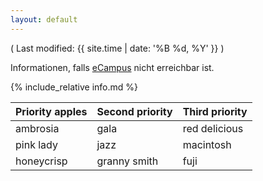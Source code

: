 ```yaml
---
layout: default
---
```


( Last modified: {{ site.time | date: '%B %d, %Y' }} )

Informationen, falls [eCampus](ecampus.uni-bonn.de) nicht erreichbar ist.

{% include_relative info.md %}

| Priority apples | Second priority | Third priority |
|-------|--------|---------|
| ambrosia | gala | red delicious |
| pink lady | jazz | macintosh |
| honeycrisp | granny smith | fuji |

